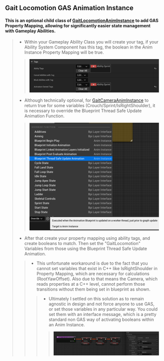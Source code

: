 ## Gait Locomotion GAS Animation Instance
>
#### This is an optional child class of [GaitLocomotionAnimInstance]() to add GAS Property Mapping, allowing for significantly easier state management with Gameplay Abilities.
>
> - Within your Gameplay Ability Class you will create your tag, if your Ability System Component has this tag, the boolean in the Anim Instance Property Mapping will be true.
>> ![](/Assets/Images/Documentation/Animation/GaitLocoGasAnimInstance/PropertyTags.png#small-image)
>
> - Although technically optional, for [GaitCameraAnimInstance]() to return true for some variables (Crouch/Sprint/IsRightShoulder), it is necessary to override the Blueprint Thread Safe Update Animation Function.
>> ![](/Assets/Images/Documentation/Animation/GaitLocoGasAnimInstance/ThreadSafeOverride.png#small-image)
>
> - After that create your property mapping using ability tags, and create booleans to match. Then set the "GaitLocomotion" Variables from those using the Blueprint Thread Safe Update Animation.
>> - This unfortunate workaround is due to the fact that you cannot set variables that exist in C++ like IsRightShoulder in Property Mapping, which are necessary for calculations (RootYawOffset). Also due to that means the Camera, which reads properties at a C++ level, cannot perform those transitions without them being set in blueprint as shown.
>>> - Ultimately I settled on this solution as to remain agnostic in design and not force anyone to use GAS, or set those variables in any particular way. You could set them with an interface message, which is a pretty standard non GAS way of activating booleans within an Anim Instance.
>>>> ![](/Assets/Images/Documentation/Animation/GaitLocoGasAnimInstance/PropertyMapping.png#small-image)
